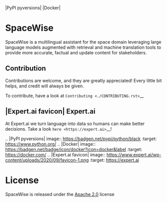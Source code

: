 |PyPI pyversions| |Docker|

# SpaceWise

SpaceWise is a multilingual assistant for the space domain leveraging large language models augmented with retrieval and machine translation tools to provide more accurate, factual and update content for stakeholders.   

Contribution
------------

Contributions are welcome, and they are greatly appreciated! Every
little bit helps, and credit will always be given.

To contribute, have a look at `Contributing <./CONTRIBUTING.rst>`__


|Expert.ai favicon| Expert.ai
-----------------------------

At Expert.ai we turn language into data so humans can make better
decisions. Take a look `here <https://expert.ai>`__!

.. |PyPI pyversions| image:: https://badgen.net/pypi/python/black
   :target: https://www.python.org/
.. |Docker| image:: https://badgen.net/badge/icon/docker?icon=docker&label
   :target: https://docker.com/
.. |Expert.ai favicon| image:: https://www.expert.ai/wp-content/uploads/2020/09/favicon-1.png
   :target: https://expert.ai



# License
SpaceWise is released under the [Apache 2.0](https://github.com/expertailab/spacewise/blob/main/LICENSE) license


